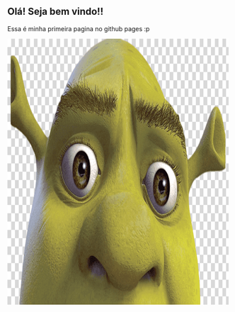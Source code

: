 ## Olá! Seja bem vindo!!

Essa é minha primeira pagina no github pages :p

<img src="shrek.png.png" width="500" height="600">
